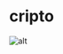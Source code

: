 # cripto
![alt](https://yandex.by/collections/card/5bd9fce458c4170035099262/?utm_source=yandex&utm_medium=serp&utm_campaign=dynamic)